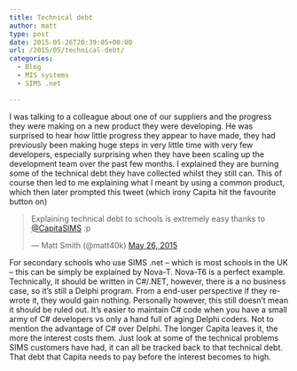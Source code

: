 ```yaml
---
title: Technical debt
author: matt
type: post
date: 2015-05-26T20:39:05+00:00
url: /2015/05/technical-debt/
categories:
  - Blog
  - MIS systems
  - SIMS .net

---
```

I was talking to a colleague about one of our suppliers and the progress they were making on a new product they were developing. He was surprised to hear how little progress they appear to have made, they had previously been making huge steps in very little time with very few developers, especially surprising when they have been scaling up the development team over the past few months. I explained they are burning some of the technical debt they have collected whilst they still can. This of course then led to me explaining what I meant by using a common product, which then later prompted this tweet (which irony Capita hit the favourite button on)

<blockquote class="twitter-tweet" data-width="550">
  <p lang="en" dir="ltr">
    Explaining technical debt to schools is extremely easy thanks to <a href="https://twitter.com/CapitaSIMS" target="_blank" rel="nofollow">@CapitaSIMS</a> :p
  </p>
  
  <p>
    &mdash; Matt Smith (@matt40k) <a href="https://twitter.com/matt40k/status/603139277191544832" target="_blank" rel="nofollow">May 26, 2015</a>
  </p>
</blockquote>



For secondary schools who use SIMS .net &#8211; which is most schools in the UK &#8211; this can be simply be explained by Nova-T. Nova-T6 is a perfect example. Technically, it should be written in C#/.NET, however, there is a no business case, so it&#8217;s still a Delphi program. From a end-user perspective if they re-wrote it, they would gain nothing. Personally however, this still doesn&#8217;t mean it should be ruled out. It&#8217;s easier to maintain C# code when you have a small army of C# developers vs only a hand full of aging Delphi coders. Not to mention the advantage of C# over Delphi. The longer Capita leaves it, the more the interest costs them. Just look at some of the technical problems SIMS customers have had, it can all be tracked back to that technical debt. That debt that Capita needs to pay before the interest becomes to high.
